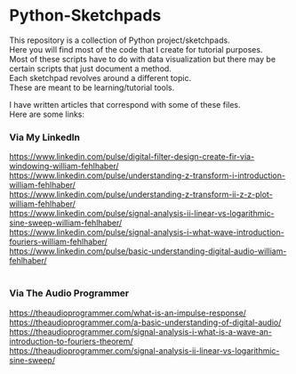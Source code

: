 # Python-Sketchpads
This repository is a collection of Python project/sketchpads.<br/>
Here you will find most of the code that I create for tutorial purposes.<br/>
Most of these scripts have to do with data visualization
but there may be certain scripts that just document a method. <br/>
Each sketchpad revolves around a different topic.<br/>
These are meant to be learning/tutorial tools.<br/>

I have written articles that correspond with some of these files.<br/>
Here are some links:<br/>
### Via My LinkedIn
https://www.linkedin.com/pulse/digital-filter-design-create-fir-via-windowing-william-fehlhaber/ <br/>
https://www.linkedin.com/pulse/understanding-z-transform-i-introduction-william-fehlhaber/ <br/>
https://www.linkedin.com/pulse/understanding-z-transform-ii-z-z-plot-william-fehlhaber/ <br/>
https://www.linkedin.com/pulse/signal-analysis-ii-linear-vs-logarithmic-sine-sweep-william-fehlhaber/ <br/>
https://www.linkedin.com/pulse/signal-analysis-i-what-wave-introduction-fouriers-william-fehlhaber/ <br/>
https://www.linkedin.com/pulse/basic-understanding-digital-audio-william-fehlhaber/ <br/>
<br/>
### Via The Audio Programmer
https://theaudioprogrammer.com/what-is-an-impulse-response/ <br/>
https://theaudioprogrammer.com/a-basic-understanding-of-digital-audio/ <br/>
https://theaudioprogrammer.com/signal-analysis-i-what-is-a-wave-an-introduction-to-fouriers-theorem/ <br/>
https://theaudioprogrammer.com/signal-analysis-ii-linear-vs-logarithmic-sine-sweep/ <br/>
